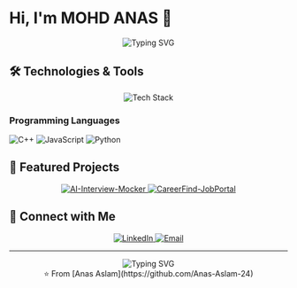 # Hi, I'm MOHD ANAS 👋

<div align="center">
  <img src="https://readme-typing-svg.herokuapp.com?font=Fira+Code&size=30&duration=3000&pause=1000&color=36BCF7&center=true&vCenter=true&width=600&lines=Full+Stack+Developer;Problem+Solver;Learning+New+Things" alt="Typing SVG" />
</div>


## 🛠️ Technologies & Tools

<p align="center">
  <img src="https://skillicons.dev/icons?i=js,python,html,css,react,nodejs,express,mongodb,mysql,git,github,vscode" alt="Tech Stack" />
</p>

### Programming Languages
![C++](https://img.shields.io/badge/-C++-00599C?style=flat-square&logo=c%2B%2B&logoColor=white)
![JavaScript](https://img.shields.io/badge/-JavaScript-F7DF1E?style=flat-square&logo=javascript&logoColor=black)
![Python](https://img.shields.io/badge/-Python-3776AB?style=flat-square&logo=python&logoColor=white)



## 🌟 Featured Projects

<div align="center">
  <a href="https://ai-interview-mocker-frontend-fast.vercel.app/">
    <img src="https://github-readme-stats.vercel.app/api/pin/?username=Anas-Aslam-24&repo=AI-Interview-Mocker&theme=radical" alt="AI-Interview-Mocker" />
  </a>
  <a href="https://github.com/Anas-Aslam-24/CareerFind-JobPortal">
    <img src="https://github-readme-stats.vercel.app/api/pin/?username=Anas-Aslam-24&repo=CareerFind-JobPortal&theme=radical" alt="CareerFind-JobPortal" />
  </a>
</div>

## 🤝 Connect with Me

<p align="center">
  <a href="https://www.linkedin.com/in/mohd-anas-aslam/">
    <img src="https://img.shields.io/badge/-LinkedIn-0077B5?style=for-the-badge&logo=linkedin&logoColor=white" alt="LinkedIn" />
  </a>
 

  <a href="mailto:mohdanas0033@gmail.com">
    <img src="https://img.shields.io/badge/-Email-D14836?style=for-the-badge&logo=gmail&logoColor=white" alt="Email" />
  </a>
</p>


---

<div align="center">
  <img src="https://readme-typing-svg.herokuapp.com?font=Fira+Code&size=20&duration=3000&pause=1000&color=36BCF7&center=true&vCenter=true&width=600&lines=Thanks+for+visiting!;Let's+connect+and+build+something+amazing!;Happy+Coding!" alt="Typing SVG" />
</div>

<div align="center">
  ⭐️ From [Anas Aslam](https://github.com/Anas-Aslam-24)
</div>
